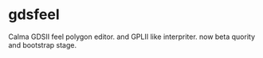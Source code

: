 gdsfeel
=======

Calma GDSII feel polygon editor. and GPLII like interpriter. now beta quority and bootstrap stage.
